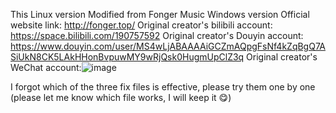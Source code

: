 This Linux version Modified from Fonger Music Windows version
Official website link: http://fonger.top/
Original creator's bilibili account: https://space.bilibili.com/190757592
Original creator's Douyin account: https://www.douyin.com/user/MS4wLjABAAAAiGCZmAQpgFsNf4kZqBgQ7ASiUkN8CK5LAkHHonBvpuwMY9wRjQsk0HugmUpClZ3q
Original creator's WeChat account:![image](https://github.com/user-attachments/assets/2adc1a24-7971-4cca-a6a2-7903e49151ff)

I forgot which of the three fix files is effective, please try them one by one (please let me know which file works, I will keep it 😋)
